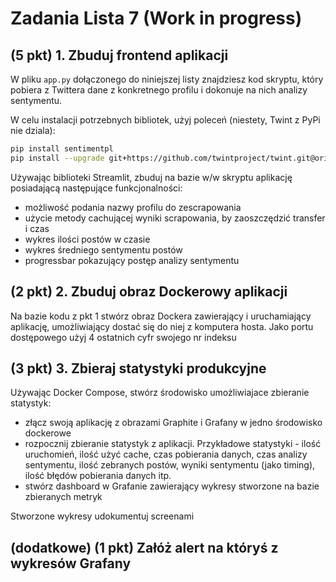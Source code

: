 # Zadania Lista 7 (Work in progress)

## (5 pkt) 1. Zbuduj frontend aplikacji

W pliku `app.py`  dołączonego do niniejszej listy znajdziesz kod skryptu, który pobiera z Twittera dane z konkretnego profilu i dokonuje na nich analizy sentymentu.

W celu instalacji potrzebnych bibliotek, użyj poleceń (niestety, Twint z PyPi nie dziala):
```bash
pip install sentimentpl
pip install --upgrade git+https://github.com/twintproject/twint.git@origin/master#egg=twint
```

Używając biblioteki Streamlit, zbuduj na bazie w/w skryptu aplikację posiadającą następujące funkcjonalności:
* możliwość podania nazwy profilu do zescrapowania 
* użycie metody cachującej wyniki scrapowania, by zaoszczędzić transfer i czas
* wykres ilości postów w czasie
* wykres średniego sentymentu postów
* progressbar pokazujący postęp analizy sentymentu


## (2 pkt) 2. Zbuduj obraz Dockerowy aplikacji
Na bazie kodu z pkt 1 stwórz obraz Dockera zawierający i uruchamiający aplikację, umożliwiający dostać się do niej z komputera hosta. Jako portu dostępowego użyj 4 ostatnich cyfr swojego nr indeksu

## (3 pkt) 3. Zbieraj statystyki produkcyjne

Używając Docker Compose, stwórz środowisko umożliwiajace zbieranie statystyk:
* złącz swoją aplikację z obrazami Graphite i Grafany w jedno środowisko dockerowe
* rozpocznij zbieranie statystyk z aplikacji. Przykładowe statystyki - ilość uruchomień, ilość użyć cache, czas pobierania danych, czas analizy sentymentu, ilość zebranych postów, wyniki sentymentu (jako timing), ilość błędów pobierania danych itp.
* stwórz dashboard w Grafanie zawierający wykresy stworzone na bazie zbieranych metryk

Stworzone wykresy udokumentuj screenami

## (dodatkowe) (1 pkt) Załóż alert na któryś z wykresów Grafany
   


